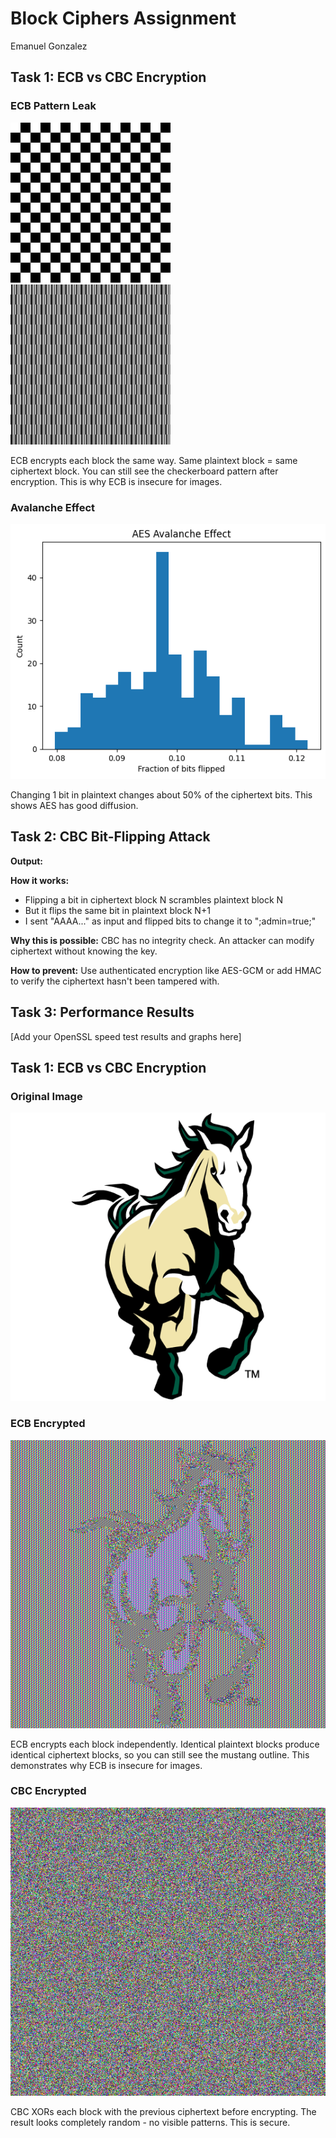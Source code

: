 # Block Ciphers Assignment
Emanuel Gonzalez

## Task 1: ECB vs CBC Encryption

### ECB Pattern Leak
![](images/plain_checker.png)
![](images/ecb_encrypted.png)

ECB encrypts each block the same way. Same plaintext block = same ciphertext block. You can still see the checkerboard pattern after encryption. This is why ECB is insecure for images.

### Avalanche Effect
![](images/avalanche_hist.png)

Changing 1 bit in plaintext changes about 50% of the ciphertext bits. This shows AES has good diffusion.

## Task 2: CBC Bit-Flipping Attack

**Output:**



**How it works:**
- Flipping a bit in ciphertext block N scrambles plaintext block N
- But it flips the same bit in plaintext block N+1
- I sent "AAAA..." as input and flipped bits to change it to ";admin=true;"

**Why this is possible:**
CBC has no integrity check. An attacker can modify ciphertext without knowing the key.

**How to prevent:**
Use authenticated encryption like AES-GCM or add HMAC to verify the ciphertext hasn't been tampered with.

## Task 3: Performance Results

[Add your OpenSSL speed test results and graphs here]



## Task 1: ECB vs CBC Encryption

### Original Image
![](mustang.bmp)

### ECB Encrypted
![](ecb_encrypted.bmp)

ECB encrypts each block independently. Identical plaintext blocks produce identical ciphertext blocks, so you can still see the mustang outline. This demonstrates why ECB is insecure for images.

### CBC Encrypted
![](cbc_encrypted.bmp)

CBC XORs each block with the previous ciphertext before encrypting. The result looks completely random - no visible patterns. This is secure.